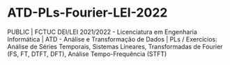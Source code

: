 # ATD-PLs-Fourier-LEI-2022
PUBLIC | FCTUC DEI/LEI 2021/2022 - Licenciatura em Engenharia Informática | ATD - Análise e Transformação de Dados | PLs / Exercícios: Análise de Séries Temporais, Sistemas Lineares, Transformadas de Fourier (FS, FT, DTFT, DFT), Análise Tempo-Frequência (STFT)
